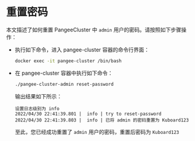 ---
---

# 重置密码

本文描述了如何重置 PangeeCluster 中 `admin` 用户的密码。请按照如下步骤操作：

- 执行如下命令，进入 pangee-cluster 容器的命令行界面：

  ```sh
  docker exec -it pangee-cluster /bin/bash
  ```

- 在 pangee-cluster 容器中执行如下命令：

  ```sh
  ./pangee-cluster-admin reset-password
  ```

  输出结果如下所示：

  ```log
  设置日志级别为 info
  2022/04/30 22:41:39.801 |  info | try to reset-password
  2022/04/30 22:41:39.803 |  info | 已将 admin 的密码重置为 Kuboard123
  ```

  至此，您已经成功重置了 `admin` 用户的密码，重置后密码为 `Kuboard123`
